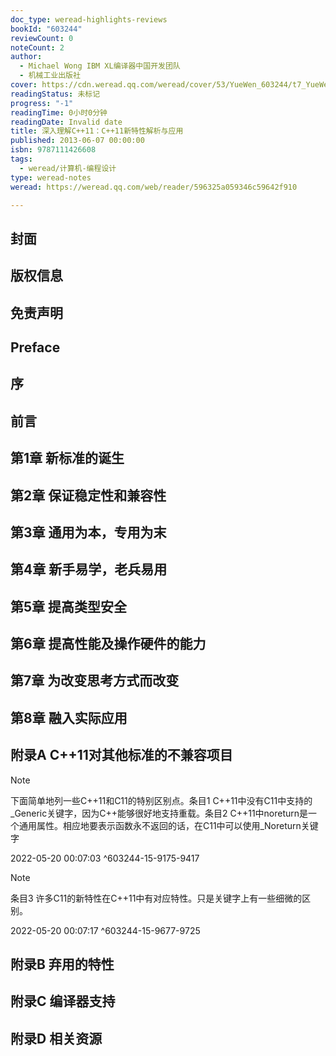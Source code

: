 ```yaml
---
doc_type: weread-highlights-reviews
bookId: "603244"
reviewCount: 0
noteCount: 2
author:
  - Michael Wong IBM XL编译器中国开发团队
  - 机械工业出版社
cover: https://cdn.weread.qq.com/weread/cover/53/YueWen_603244/t7_YueWen_603244.jpg
readingStatus: 未标记
progress: "-1"
readingTime: 0小时0分钟
readingDate: Invalid date
title: 深入理解C++11：C++11新特性解析与应用
published: 2013-06-07 00:00:00
isbn: 9787111426608
tags:
  - weread/计算机-编程设计
type: weread-notes
weread: https://weread.qq.com/web/reader/596325a059346c59642f910

---
```



## 封面

## 版权信息

## 免责声明

## Preface

## 序

## 前言

## 第1章 新标准的诞生

## 第2章 保证稳定性和兼容性

## 第3章 通用为本，专用为末

## 第4章 新手易学，老兵易用

## 第5章 提高类型安全

## 第6章 提高性能及操作硬件的能力

## 第7章 为改变思考方式而改变

## 第8章 融入实际应用

## 附录A C++11对其他标准的不兼容项目

> [!NOTE] 
> 下面简单地列一些C++11和C11的特别区别点。条目1 C++11中没有C11中支持的_Generic关键字，因为C++能够很好地支持重载。条目2 C++11中noreturn是一个通用属性。相应地要表示函数永不返回的话，在C11中可以使用_Noreturn关键字
> 
> 2022-05-20 00:07:03 ^603244-15-9175-9417

> [!NOTE] 
> 条目3 许多C11的新特性在C++11中有对应特性。只是关键字上有一些细微的区别。
> 
> 2022-05-20 00:07:17 ^603244-15-9677-9725

## 附录B 弃用的特性

## 附录C 编译器支持

## 附录D 相关资源

